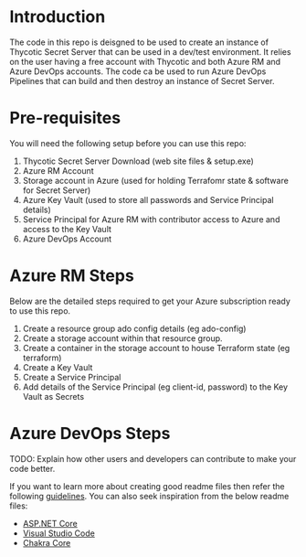 # Introduction

The code in this repo is deisgned to be used to create an instance of Thycotic Secret Server that can be used in a dev/test environment.  It relies on the user having a free account with Thycotic and both Azure RM and Azure DevOps accounts.  The code ca be used to run Azure DevOps Pipelines that can build and then destroy an instance of Secret Server.

# Pre-requisites

You will need the following setup before you can use this repo:

1. Thycotic Secret Server Download (web site files & setup.exe)
2. Azure RM Account
3. Storage account in Azure (used for holding Terrafomr state & software for Secret Server)
4. Azure Key Vault (used to store all passwords and Service Principal details)
5. Service Principal for Azure RM with contributor access to Azure and access to the Key Vault
6. Azure DevOps Account


# Azure RM Steps

Below are the detailed steps required to get your Azure subscription ready to use this repo.

1. Create a resource group ado config details (eg ado-config)
2. Create a storage account within that resource group.
3. Create a container in the storage account to house Terraform state (eg terraform)
4. Create a Key Vault
5. Create a Service Principal
6. Add details of the Service Principal (eg client-id, password) to the Key Vault as Secrets

# Azure DevOps Steps

TODO: Explain how other users and developers can contribute to make your code better. 

If you want to learn more about creating good readme files then refer the following [guidelines](https://docs.microsoft.com/en-us/azure/devops/repos/git/create-a-readme?view=azure-devops). You can also seek inspiration from the below readme files:
- [ASP.NET Core](https://github.com/aspnet/Home)
- [Visual Studio Code](https://github.com/Microsoft/vscode)
- [Chakra Core](https://github.com/Microsoft/ChakraCore)